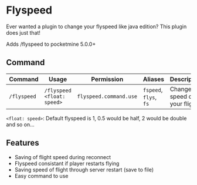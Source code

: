 # Flyspeed

Ever wanted a plugin to change your flyspeed like java edition?
This plugin does just that!

Adds /flyspeed to pocketmine 5.0.0+

## Command

| Command | Usage | Permission | Aliases | Description |
| --- | --- | --- | --- | --- |
| `/flyspeed` | `/flyspeed <float: speed>` | `flyspeed.command.use` | `fspeed`, `flys`, `fs` | Change the speed of your flight |

`<float: speed>`:
  Default flyspeed is 1, 0.5 would be half, 2 would be double and so on...
## Features 

- Saving of flight speed during reconnect
- Flyspeed consistant if player restarts flying
- Saving speed of flight through server restart (save to file)
- Easy command to use
